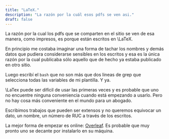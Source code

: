 ```yaml
---
title: "LaTeX."
description: "La razón por la cuál esos pdfs se ven asi."
draft: false
---
```


La razón por la cual los pdfs que se comparten en el sitio se ven de esa manera, como impresos, es porque están escritos en \LaTeX.

En principio me costaba imaginar una forma de tachar los nombres y demás datos que pudiera considerarse sensibles en los escritos y esa es la única razón por la cual publicaba sólo aquello que de hecho ya estaba publicado en otro sitio.

Luego escribí el ```bash```  que no son más que dos lineas de grep que selecciona todas las variables de mi plantilla. Y ya.

\LaTex puede ser difícil de usar las primeras veces y es probable que uno no encuentre ninguna conveniencia cuando está empezando a usarlo. Pero no hay cosa más conveniente en el mundo para un abogado.

Escribimos trabajos que pueden ser extensos y no queremos equivocar un dato, un nombre, un número de RUC a través de los escritos.

La mejor forma de empezar es online: [Overleaf](https://www.overleaf.com/). Es probable que muy pronto uno se decante por instalarlo en su máquina.





